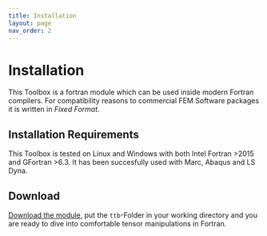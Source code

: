 ```yaml
---
title: Installation
layout: page
nav_order: 2
---
```


# Installation

This Toolbox is a fortran module which can be used inside modern Fortran compilers. For compatibility reasons to commercial FEM Software packages it is written in _Fixed Format_.

## Installation Requirements
This Toolbox is tested on Linux and Windows with both Intel Fortran >2015 and GFortran >6.3. It has been succesfully used with Marc, Abaqus and LS Dyna.

## Download
[Download the module](https://github.com/adtzlr/ttb/archive/main.zip), put the `ttb`-Folder in your working directory and you are ready to dive into comfortable tensor manipulations in Fortran.